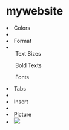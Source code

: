 # mywebsite

<li>Colors<li>
<li>Format<li>
<ol>Text Sizes</ol>
<ol>Bold Texts</ol>
<ol>Fonts</ol>
<li>Tabs<li>
<li>Insert<li>
<li>Picture<li>
<a><img src="https://www.google.com/url?sa=i&rct=j&q=&esrc=s&source=images&cd=&cad=rja&uact=8&ved=0ahUKEwiB14DNjbPTAhWG8CYKHSgAA_YQjRwIBw&url=http%3A%2F%2Fmarkhamac.com%2Fwellness-plans%2Fpuppy-wellness-plans.html&psig=AFQjCNHxHmAKrA-MifzBojGrqgIsjeQNjA&ust=1492780155956768" /></a>
